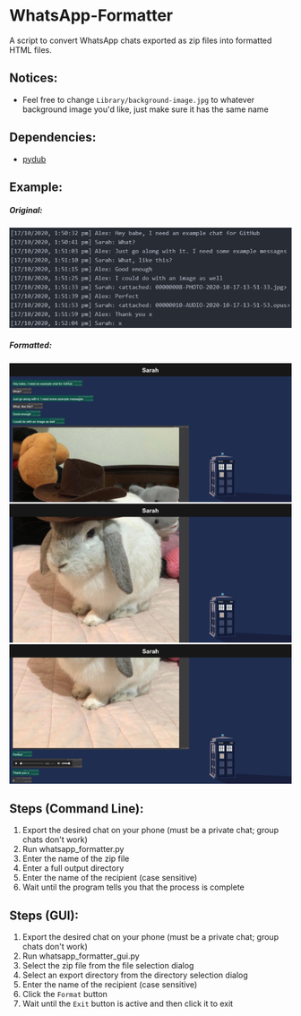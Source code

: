 # WhatsApp-Formatter

A script to convert WhatsApp chats exported as zip files into formatted HTML files.

## Notices:
- Feel free to change `Library/background-image.jpg` to whatever background image you'd like, just make sure it has the same name

## Dependencies:
- [pydub](http://pydub.com/)

## Example:
##### Original:
![Exported chat in plain text](images/o1.jpg)

##### Formatted:
![Formatted chat 1](images/f1.jpg)
![Formatted chat 2](images/f2.jpg)
![Formatted chat 3](images/f3.jpg)

## Steps (Command Line):
1. Export the desired chat on your phone (must be a private chat; group chats don't work)
2. Run whatsapp_formatter.py
3. Enter the name of the zip file
4. Enter a full output directory
5. Enter the name of the recipient (case sensitive)
6. Wait until the program tells you that the process is complete

## Steps (GUI):
1. Export the desired chat on your phone (must be a private chat; group chats don't work)
2. Run whatsapp_formatter_gui.py
3. Select the zip file from the file selection dialog
4. Select an export directory from the directory selection dialog
5. Enter the name of the recipient (case sensitive)
6. Click the `Format` button
7. Wait until the `Exit` button is active and then click it to exit
